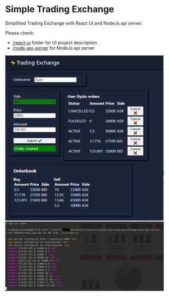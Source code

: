 # Simple Trading Exchange
Simplified Trading Exchange with React UI and NodeJs api server.

Please check: 
* [/react-ui](https://github.com/aciura/SimpleTradingExchange/tree/main/react-ui) folder for UI project description. 
* [/node-api-server](https://github.com/aciura/SimpleTradingExchange/tree/main/node-api-server) for NodeJs api server

![ReactJS Web App Screenshot](https://github.com/aciura/SimpleTradingExchange/blob/main/react-ui-screenshot.PNG?raw=true)
![NodeJs API Screenshot](https://github.com/aciura/SimpleTradingExchange/blob/main/node-api-server-screenshot.PNG?raw=true)
